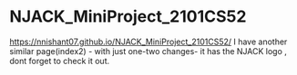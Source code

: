 # NJACK_MiniProject_2101CS52
https://nnishant07.github.io/NJACK_MiniProject_2101CS52/
I have another similar page(index2) - with just one-two changes- it has the NJACK logo , dont forget to check it out.
